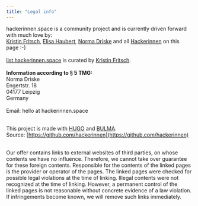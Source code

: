 ```yaml
---
title: "Legal info"
---
```


hackerinnen.space is a community project and is currently driven forward with much love by:\
[Kristin Fritsch](/en/spaces/leipzig/kristin-fritsch/), [Elisa Haubert](/en/spaces/leipzig/elisa-haubert/), [Norma Driske](/en/spaces/leipzig/norma-driske/) and all [Hackerinnen](/en/tags/hackerinnen) on this page :-)
<br/><br/>
[list.hackerinnen.space](https://list.hackerinnen.space) is curated by [Kristin Fritsch](/en/spaces/leipzig/kristin-fritsch/).
<br/><br/>
<strong>Information according to § 5 TMG:</strong><br>
Norma Driske\
Engertstr. 18\
04177 Leipzig\
Germany<br><br>
Email: hello at hackerinnen.space<br><br>

This project is made with [HUGO](https://gohugo.io/) and [BULMA](https://bulma.io/).\
Source: [https://github.com/hackerinnen](https://github.com/hackerinnen)<br><br>

Our offer contains links to external websites of third parties, on whose contents we have no influence. 
Therefore, we cannot take over guarantee for these foreign contents. Responsible for the contents of the linked pages is the
provider or operator of the pages. The linked pages were checked for possible legal violations at the time of linking. Illegal contents were not recognized at the time of linking. 
However, a permanent control of the linked pages is not reasonable without concrete evidence of a law violation. If infringements become known, we will remove such links immediately.

